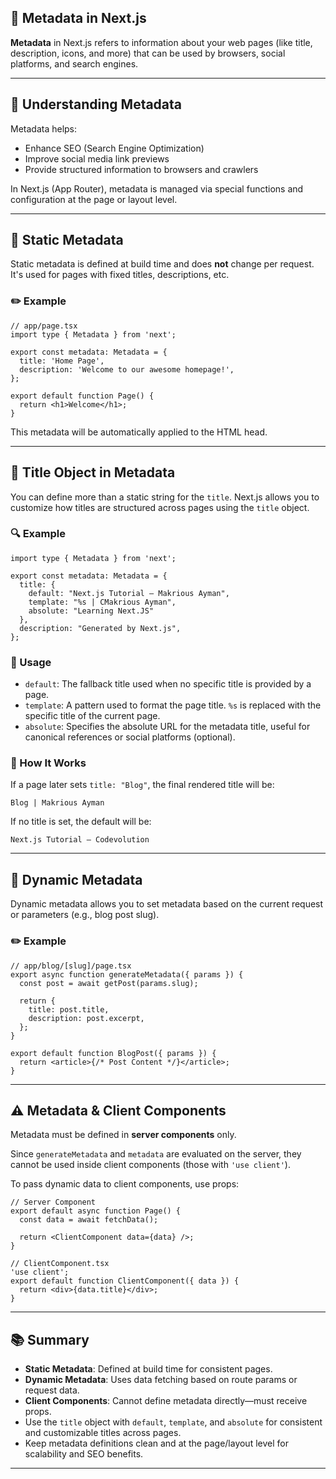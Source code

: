 ## 🧾 Metadata in Next.js

**Metadata** in Next.js refers to information about your web pages (like title, description, icons, and more) that can be used by browsers, social platforms, and search engines.

---

## 🧠 Understanding Metadata

Metadata helps:

- Enhance SEO (Search Engine Optimization)
- Improve social media link previews
- Provide structured information to browsers and crawlers

In Next.js (App Router), metadata is managed via special functions and configuration at the page or layout level.

---

## 📌 Static Metadata

Static metadata is defined at build time and does **not** change per request. It's used for pages with fixed titles, descriptions, etc.

### ✏️ Example

```tsx
// app/page.tsx
import type { Metadata } from 'next';

export const metadata: Metadata = {
  title: 'Home Page',
  description: 'Welcome to our awesome homepage!',
};

export default function Page() {
  return <h1>Welcome</h1>;
}
```

This metadata will be automatically applied to the HTML head.

---

## 🧷 Title Object in Metadata

You can define more than a static string for the `title`. Next.js allows you to customize how titles are structured across pages using the `title` object.

### 🔍 Example

```tsx
import type { Metadata } from 'next';

export const metadata: Metadata = {
  title: {
    default: "Next.js Tutorial – Makrious Ayman",
    template: "%s | CMakrious Ayman",
    absolute: "Learning Next.JS"
  },
  description: "Generated by Next.js",
};
```

### 🧩 Usage

- `default`: The fallback title used when no specific title is provided by a page.
- `template`: A pattern used to format the page title. `%s` is replaced with the specific title of the current page.
- `absolute`: Specifies the absolute URL for the metadata title, useful for canonical references or social platforms (optional).

### 📄 How It Works

If a page later sets `title: "Blog"`, the final rendered title will be:

```text
Blog | Makrious Ayman
```

If no title is set, the default will be:

```text
Next.js Tutorial – Codevolution
```

---

## 🔄 Dynamic Metadata

Dynamic metadata allows you to set metadata based on the current request or parameters (e.g., blog post slug).

### ✏️ Example

```tsx
// app/blog/[slug]/page.tsx
export async function generateMetadata({ params }) {
  const post = await getPost(params.slug);

  return {
    title: post.title,
    description: post.excerpt,
  };
}

export default function BlogPost({ params }) {
  return <article>{/* Post Content */}</article>;
}
```

---

## ⚠️ Metadata & Client Components

Metadata must be defined in **server components** only.

Since `generateMetadata` and `metadata` are evaluated on the server, they cannot be used inside client components (those with `'use client'`).

To pass dynamic data to client components, use props:

```tsx
// Server Component
export default async function Page() {
  const data = await fetchData();

  return <ClientComponent data={data} />;
}

// ClientComponent.tsx
'use client';
export default function ClientComponent({ data }) {
  return <div>{data.title}</div>;
}
```

---

## 📚 Summary

- **Static Metadata**: Defined at build time for consistent pages.
- **Dynamic Metadata**: Uses data fetching based on route params or request data.
- **Client Components**: Cannot define metadata directly—must receive props.
- Use the `title` object with `default`, `template`, and `absolute` for consistent and customizable titles across pages.
- Keep metadata definitions clean and at the page/layout level for scalability and SEO benefits.

---